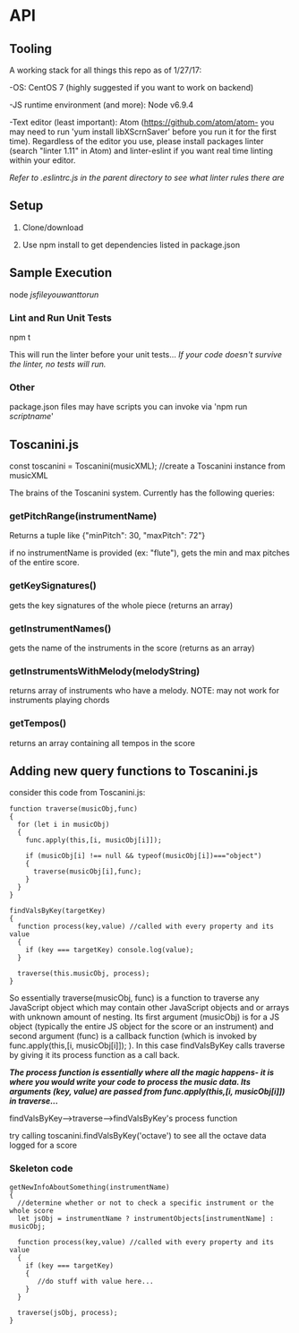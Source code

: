 # API

## Tooling

A working stack for all things this repo as of 1/27/17:

-OS: CentOS 7 (highly suggested if you want to work on backend)

-JS runtime environment (and more): Node v6.9.4

-Text editor (least important): Atom (https://github.com/atom/atom- you may need to run 'yum install libXScrnSaver' before you run it for the first time). Regardless of the editor you use, please install packages linter (search "linter 1.11" in Atom) and linter-eslint if you want real time linting within your editor.

_Refer to .eslintrc.js in the parent directory to see what linter rules there are_
## Setup
1) Clone/download

2) Use npm install to get dependencies listed in package.json

## Sample Execution 
 node _jsfileyouwanttorun_
 
### Lint and Run Unit Tests 
 npm t
 
 This will run the linter before your unit tests...
 *If your code doesn't survive the linter, no tests will run.*

### Other
 package.json files may have scripts you can invoke via 'npm run _scriptname_'
 
## Toscanini.js
const toscanini = Toscanini(musicXML); //create a Toscanini instance from musicXML

The brains of the Toscanini system. Currently has the following queries:

### getPitchRange(instrumentName)
Returns a tuple like {"minPitch": 30, "maxPitch": 72"} 

if no instrumentName is provided (ex: "flute"), gets the min and max pitches of the entire score.

### getKeySignatures()
gets the key signatures of the whole piece (returns an array)

### getInstrumentNames()
gets the name of the instruments in the score (returns as an array)
  
### getInstrumentsWithMelody(melodyString)
returns array of instruments who have a melody. NOTE: may not work for instruments playing chords

### getTempos()
returns an array containing all tempos in the score

## Adding new query functions to Toscanini.js
consider this code from Toscanini.js:

    function traverse(musicObj,func)
    {
      for (let i in musicObj)
      {
        func.apply(this,[i, musicObj[i]]);

        if (musicObj[i] !== null && typeof(musicObj[i])==="object")
        {
          traverse(musicObj[i],func);
        }
      }
    }

    findValsByKey(targetKey)
    {
      function process(key,value) //called with every property and its value
      {
        if (key === targetKey) console.log(value);
      }

      traverse(this.musicObj, process);
    }
    
So essentially traverse(musicObj, func) is a function to traverse any JavaScript object which may contain other JavaScript objects and or arrays with unknown amount of nesting. Its first argument (musicObj) is for a JS object (typically the entire JS object for the score or an instrument) and second argument (func) is a callback function (which is invoked by func.apply(this,[i, musicObj[i]]); ). In this case findValsByKey calls traverse by giving it its process function as a call back. 

***The process function is essentially where all the magic happens- it is where you would write your code to process the music data. Its arguments (key, value) are passed from func.apply(this,[i, musicObj[i]]) in traverse...***

findValsByKey-->traverse-->findValsByKey's process function

try calling toscanini.findValsByKey('octave') to see all the octave data logged for a score

### Skeleton code
    getNewInfoAboutSomething(instrumentName)
    {
      //determine whether or not to check a specific instrument or the whole score
      let jsObj = instrumentName ? instrumentObjects[instrumentName] : musicObj;

      function process(key,value) //called with every property and its value
      {
        if (key === targetKey) 
        {
           //do stuff with value here...
        }
      }

      traverse(jsObj, process);
    }
